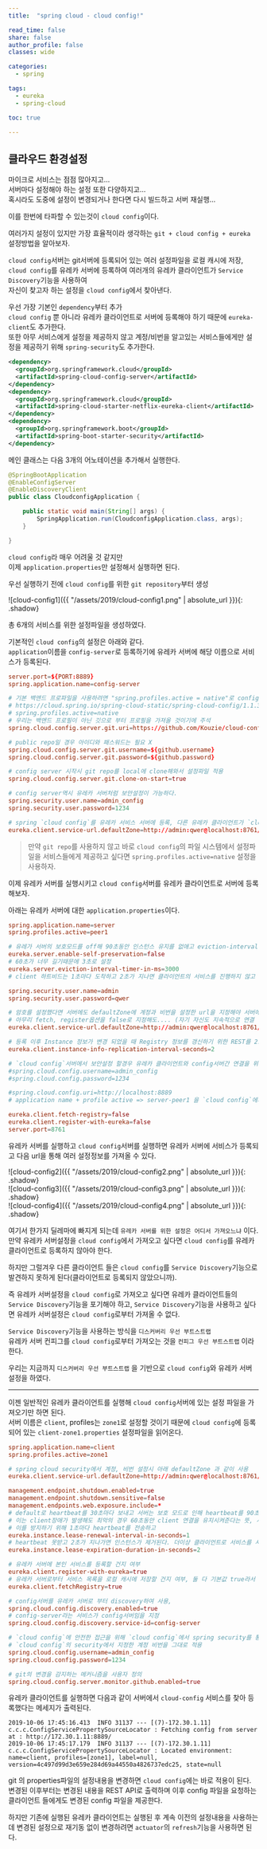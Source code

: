 ```yaml
---
title:  "spring cloud - cloud config!"

read_time: false
share: false
author_profile: false
classes: wide

categories:
  - spring

tags:
  - eureka
  - spring-cloud

toc: true

---
```


## 클라우드 환경설정   

마이크로 서비스는 점점 많아지고...  
서버마다 설정해야 하는 설정 또한 다양하지고...  
혹시라도 도중에 설정이 변경되거나 한다면 다시 빌드하고 서버 재실행...  

이를 한번에 타파할 수 있는것이 `cloud config`이다.  

여러가지 설정이 있지만 가장 효율적이라 생각하는 `git + cloud config + eureka` 설정방법을 알아보자.  

`cloud config`서버는 git서버에 등록되어 있는 여러 설정파일을 로컬 캐시에 저장,  
`cloud config`를 유레카 서버에 등록하여 여러개의 유레카 클라이언트가 `Service Discovery`기능을 사용하여  
자신이 찾고자 하는 설정을 `cloud config`에서 찾아낸다.  


우선 가장 기본인 `dependency`부터 추가  
`cloud config` 뿐 아니라 유레카 클라이언트로 서버에 등록해야 하기 때문에 `eureka-client`도 추가한다.  
또한 아무 서비스에게 설정을 제공하지 않고 계정/비번을 알고있는 서비스들에게만 설정을 제공하기 위해 `spring-security`도 추가한다.  

```xml
<dependency>
  <groupId>org.springframework.cloud</groupId>
  <artifactId>spring-cloud-config-server</artifactId>
</dependency>
<dependency>
  <groupId>org.springframework.cloud</groupId>
  <artifactId>spring-cloud-starter-netflix-eureka-client</artifactId>
</dependency>
<dependency>
  <groupId>org.springframework.boot</groupId>
  <artifactId>spring-boot-starter-security</artifactId>
</dependency>
```

메인 클래스는 다음 3개의 어노테이션을 추가해서 실행한다.  
```java
@SpringBootApplication
@EnableConfigServer
@EnableDiscoveryClient
public class CloudconfigApplication {

	public static void main(String[] args) {
		SpringApplication.run(CloudconfigApplication.class, args);
	}

}
```

`cloud config`라 매우 어려울 것 같지만  
이제 `application.properties`만 설정해서 실행하면 된다.  

우선 실행하기 전에 `cloud config`를 위한 `git repository`부터 생성   

![cloud-config1]({{ "/assets/2019/cloud-config1.png" | absolute_url }}){: .shadow}  

총 6개의 서비스를 위한 설정파일을 생성하였다.  

기본적인 `cloud config`의 설정은 아래와 같다.  
`application`이름을 `config-server`로 등록하기에 유레카 서버에 해당 이름으로 서비스가 등록된다.  

```conf
server.port=${PORT:8889}
spring.application.name=config-server

# 기본 백앤드 프로파일을 사용하려면 "spring.profiles.active = native"로 config 서버를 시작하십시오
# https://cloud.spring.io/spring-cloud-static/spring-cloud-config/1.1.3.RELEASE/
# spring.profiles.active=native
# 우리는 백앤드 프로필이 아닌 깃으로 부터 프로필을 가져올 것이기에 주석  
spring.cloud.config.server.git.uri=https://github.com/Kouzie/cloud-config-repo.git

# public repo일 경우 아이디와 패스워드는 필요 X
spring.cloud.config.server.git.username=${github.username}
spring.cloud.config.server.git.password=${github.password}

# config server 시작시 git repo를 local에 clone해와서 설정파일 적용
spring.cloud.config.server.git.clone-on-start=true

# config server역시 유레카 서버처럼 보안설정이 가능하다.
spring.security.user.name=admin_config
spring.security.user.password=1234

# spring `cloud config`를 유레카 서비스 서버에 등록, 다른 유레카 클라이언트가 `cloud config`를 유레카 서버를 통해 얻을 수 있다.
eureka.client.service-url.defaultZone=http://admin:qwer@localhost:8761/eureka/
```

> 만약 `git repo`를 사용하지 않고 바로 `cloud config`의 파일 시스템에서 설정파일을 서비스들에게 제공하고 싶다면 
`spring.profiles.active=native` 설정을 사용하자.  

이제 유레카 서버를 실행시키고 `cloud config`서버를 유레카 클라이언트로 서버에 등록해보자.  

아래는 유레카 서버에 대한 `application.properties`이다.

```conf
spring.application.name=server
spring.profiles.active=peer1

# 유레가 서버의 보호모드를 off해 90초동안 인스턴스 유지를 없애고 eviction-interval-timer 기본값인 60초 동안기다리도록 설정
eureka.server.enable-self-preservation=false
# 60초가 너무 길기때문에 3초로 설정
eureka.server.eviction-interval-timer-in-ms=3000
# client 하트비드는 1초마다 도착하고 2초가 지나면 클라이언트의 서비스를 진행하지 않고 하트비트가 오지 않고 3초가 지나면 퇴거(삭제)한다

spring.security.user.name=admin
spring.security.user.password=qwer

# 암호를 설정했다면 서버에도 defaultZone에 계정과 비번을 설정한 url을 지정해야 서버에서 오류가 발생하지 않는다.
# 아무리 fetch, register옵션을 false로 지정해도.... (자기 자신도 지속적으로 연결 상태를 체크?)
eureka.client.service-url.defaultZone=http://admin:qwer@localhost:8761/eureka/

# 등록 이후 Instance 정보가 변경 되었을 때 Registry 정보를 갱신하기 위한 REST를 2초마다 호출
eureka.client.instance-info-replication-interval-seconds=2

# `cloud config`서버에서 보안설정 할경우 유레카 클라이언트와 config서버간 연결을 위한 계정/비번을 유레카 서버가 지니고 있어야함
#spring.cloud.config.username=admin_config
#spring.cloud.config.password=1234

#spring.cloud.config.uri=http://localhost:8889
# application name + profile active => server-peer1 을 `cloud config`에서 찾아 지정한다.

eureka.client.fetch-registry=false
eureka.client.register-with-eureka=false
server.port=8761
```

유레카 서버를 실행하고 `cloud config`서버를 실행하면 유레카 서버에 서비스가 등록되고 다음 url을 통해 여러 설정정보를 가져올 수 있다.  

![cloud-config2]({{ "/assets/2019/cloud-config2.png" | absolute_url }}){: .shadow}  
![cloud-config3]({{ "/assets/2019/cloud-config3.png" | absolute_url }}){: .shadow}  
![cloud-config4]({{ "/assets/2019/cloud-config4.png" | absolute_url }}){: .shadow}  

여기서 한가지 딜레마에 빠지게 되는데 `유레카 서버를 위한 설정은 어디서 가져오느냐` 이다.  
만약 유레카 서버설정을 `cloud config`에서 가져오고 싶다면 `cloud config`를 유레카 클라이언트로 등록하지 않아야 한다.  

하지만 그럴겨우 다른 클라이언트 들은 `cloud config`를 `Service Discovery`기능으로 발견하지 못하게 된다(클라이언트로 등록되지 않았으니까).  

즉 유레카 서버설정을 `cloud config`로 가져오고 싶다면 유레카 클라이언트들의 `Service Discovery`기능을 포기해야 하고, `Service Discovery`기능을 사용하고 싶다면 유레카 서버설정은 `cloud config`로부터 가져올 수 없다.  

`Service Discovery`기능을 사용하는 방식을 `디스커버리 우선 부트스트랩`  
유레카 서버 컨피그를 `cloud config`로부터 가져오는 것을 `컨피그 우선 부트스트랩` 이라한다.  

우리는 지금까지 `디스커버리 우선 부트스트랩` 을 기반으로 `cloud config`와 유레카 서버 설정을 하였다.    

---

이젠 일반적인 유레카 클라이언트를 실행해 `cloud config`서버에 있는 설정 파일을 가져오기만 하면 된다.  
서버 이름은 `client`, profiles는 `zone1`로 설정할 것이기 때문에 `cloud config`에 등록되어 있는 `client-zone1.properties` 설정파일을 읽어온다.  

```conf
spring.application.name=client
spring.profiles.active=zone1

# spring cloud security에서 계정, 비번 설정시 아래 defaultZone 과 같이 사용
eureka.client.service-url.defaultZone=http://admin:qwer@localhost:8761/eureka/

management.endpoint.shutdown.enabled=true
management.endpoint.shutdown.sensitive=false
management.endpoints.web.exposure.include=*
# default로 heartbeat를 30초마다 보내고 서버는 보호 모드로 인해 heartbeat를 90초동안 받지 못한다면 instance를 제거한다. 보호모드 제거시 60초에 instance제거
# 이는 client장애가 발생해도 최악의 경우 60초동안 client 연결을 유지시켜준다는 뜻, 사용자 입장에선 최악
# 이를 방지하기 위해 1초마다 heartbeat를 전송하고
eureka.instance.lease-renewal-interval-in-seconds=1
# heartbeat 못받고 2초가 지나가면 인스턴스가 제거된다. 더이상 클라이언트로 서비스를 서버가 보내지 않는다
eureka.instance.lease-expiration-duration-in-seconds=2

# 유레카 서버에 본인 서비스를 등록할 건지 여부
eureka.client.register-with-eureka=true
# 유레카 서버로부터 서비스 목록을 로컬 캐시에 저장할 건지 여부, 둘 다 기본값 true라서 지정하지 않아도 상관 없다.
eureka.client.fetchRegistry=true

# config서버를 유레카 서버로 부터 discovery하여 사용,
spring.cloud.config.discovery.enabled=true
# config-server라는 서비스가 config서버임을 지정
spring.cloud.config.discovery.service-id=config-server

# `cloud config`에 안전한 접근을 위해 `cloud config`에서 spring security를 통해 계정/비번 설정을 하였다.
# `cloud config`의 security에서 지정한 계정 비번을 그대로 적용
spring.cloud.config.username=admin_config
spring.cloud.config.password=1234

# git의 변경을 감지하는 메커니즘을 사용자 정의
spring.cloud.config.server.monitor.github.enabled=true
```


유레카 클라이언트를 실행하면 다음과 같이 서버에서 `cloud-config` 서비스를 찾아 등록했다는 메세지가 출력된다.  

```
2019-10-06 17:45:16.413  INFO 31137 --- [(7)-172.30.1.11] c.c.c.ConfigServicePropertySourceLocator : Fetching config from server at : http://172.30.1.11:8889/
2019-10-06 17:45:17.179  INFO 31137 --- [(7)-172.30.1.11] c.c.c.ConfigServicePropertySourceLocator : Located environment: name=client, profiles=[zone1], label=null, version=4c497d99d3e659e284d69a44550a4826737edc25, state=null
```

git 의 properties파일의 설정내용을 변경하면 `cloud config`에는 바로 적용이 된다. 변경된 이후부터는 변경된 내용을 REST API로 출력하며 이후 config 파일을 요청하는 클라이언트 들에게도 변경된 config 파일을 제공한다.   

하지만 기존에 실행된 유레카 클라이언트는 실행된 후 계속 이전의 설정내용을 사용하는데 변경된 설정으로 재기동 없이 변경하려면 `actuator`의 `refresh`기능을 사용하면 된다.  


